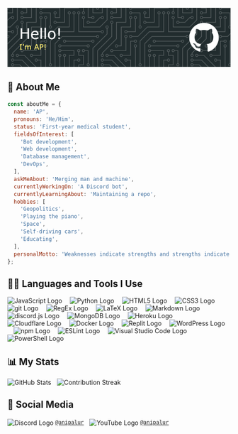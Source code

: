 <!-- markdownlint-disable first-line-heading -->

![GitHub Header Image](./ap-github-header-image.png)

## 🧔 About Me

```js
const aboutMe = {
  name: 'AP',
  pronouns: 'He/Him',
  status: 'First-year medical student',
  fieldsOfInterest: [
    'Bot development',
    'Web development',
    'Database management',
    'DevOps',
  ],
  askMeAbout: 'Merging man and machine',
  currentlyWorkingOn: 'A Discord bot',
  currentlyLearningAbout: 'Maintaining a repo',
  hobbies: [
    'Geopolitics',
    'Playing the piano',
    'Space',
    'Self-driving cars',
    'Educating',
  ],
  personalMotto: 'Weaknesses indicate strengths and strengths indicate weaknesses',
};
```

## 👨‍💻 Languages and Tools I Use

<div align="left">
  <img src="https://cdn.jsdelivr.net/gh/devicons/devicon/icons/javascript/javascript-original.svg" height="40" alt="JavaScript Logo" />
  <img width="10" />
  <img src="https://cdn.jsdelivr.net/gh/devicons/devicon/icons/python/python-original.svg" height="40" alt="Python Logo" />
  <img width="10" />
  <img src="https://cdn.jsdelivr.net/gh/devicons/devicon/icons/html5/html5-original.svg" height="40" alt="HTML5 Logo" />
  <img width="10" />
  <img src="https://cdn.jsdelivr.net/gh/devicons/devicon/icons/css3/css3-original.svg" height="40" alt="CSS3 Logo" />
  <img width="10" />
  <img src="https://cdn.jsdelivr.net/gh/devicons/devicon/icons/git/git-original.svg" height="40" alt="git Logo" />
  <img width="10" />
  <img src="https://skillicons.dev/icons?i=regex" height="40" alt="RegEx Logo" />
  <img width="10" />
  <img src="https://cdn.simpleicons.org/latex/008080" height="40" alt="LaTeX Logo" />
  <img width="10" />
  <img src="https://skillicons.dev/icons?i=md" height="40" alt="Markdown Logo" />
  <img width="10" />
  <img src="https://cdn.jsdelivr.net/gh/devicons/devicon/icons/discordjs/discordjs-plain.svg" height="40" alt="discord.js Logo" />
  <img width="10" />
  <img src="https://cdn.simpleicons.org/mongodb/47A248" height="40" alt="MongoDB Logo" />
  <img width="10" />
  <img src="https://cdn.jsdelivr.net/gh/devicons/devicon/icons/heroku/heroku-original.svg" height="40" alt="Heroku Logo" />
  <img width="10" />
  <img src="https://cdn.simpleicons.org/cloudflare/F38020" height="40" alt="Cloudflare Logo" />
  <img width="10" />
  <img src="https://cdn.simpleicons.org/docker/2496ED" height="40" alt="Docker Logo" />
  <img width="10" />
  <img src="https://cdn.simpleicons.org/replit/F26207" height="40" alt="Replit Logo" />
  <img width="10" />
  <img src="https://cdn.simpleicons.org/wordpress/21759B" height="40" alt="WordPress Logo" />
  <img width="10" />
  <img src="https://cdn.simpleicons.org/npm/CB3837" height="40" alt="npm Logo" />
  <img width="10" />
  <img src="https://cdn.jsdelivr.net/gh/devicons/devicon/icons/eslint/eslint-original.svg" height="40" alt="ESLint Logo" />
  <img width="10" />
  <img src="https://cdn.jsdelivr.net/gh/devicons/devicon/icons/vscode/vscode-original.svg" height="40" alt="Visual Studio Code Logo" />
  <img width="10" />
  <img src="https://cdn.simpleicons.org/powershell/5391FE" height="40" alt="PowerShell Logo" />
</div>

## 📊 My Stats

<div align="left">
  <picture>
    <source
      srcset="https://github-readme-stats.vercel.app/api?username=anipalur&include_all_commits=true&show=reviews&show_icons=true&hide_rank=true&hide=contribs&theme=slateorange&border_color=444c56"
      media="(prefers-color-scheme: dark)"
    />
    <source
      srcset="https://github-readme-stats.vercel.app/api?username=anipalur&include_all_commits=true&show=reviews&show_icons=true&hide_rank=true&hide=contribs&theme=swift&border_color=d0d7de"
      media="(prefers-color-scheme: light), (prefers-color-scheme: no-preference)"
    />
    <img src="https://github-readme-stats.vercel.app/api?username=anipalur&include_all_commits=true&show=reviews&show_icons=true&hide_rank=true&hide=contribs" height="150" alt="GitHub Stats"/>
  </picture>
  <img width="5" />
  <picture>
    <source
      srcset="https://streak-stats.demolab.com?user=anipalur&date_format=j%20M%5B%20Y%5D&mode=weekly&theme=slateorange&border=444c56"
      media="(prefers-color-scheme: dark)"
    />
    <source
      srcset="https://streak-stats.demolab.com?user=anipalur&date_format=j%20M%5B%20Y%5D&mode=weekly&theme=swift&border=d0d7de"
      media="(prefers-color-scheme: light), (prefers-color-scheme: no-preference)"
    />
    <img src="https://streak-stats.demolab.com?user=anipalur&date_format=j%20M%5B%20Y%5D&mode=weekly" height="150" alt="Contribution Streak"/>
  </picture>
</div>

## 💬 Social Media

<div align="left">
  <img src="https://cdn.simpleicons.org/discord/5865F2" height="20" align="center" alt="Discord Logo" /> <a href="https://discordapp.com/users/689680683186126865" title="View my Discord profile."><code>@anipalur</code></a>
  <img width="5" />
  <img src="https://cdn.simpleicons.org/youtube/FF0000" height="20" align="center" alt="YouTube Logo" /> <a href="https://www.youtube.com/@anipalur" title="Visit my YouTube channel."><code>@anipalur</code></a>
</div>
